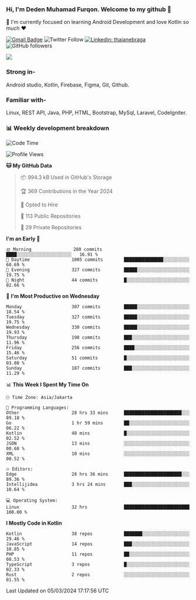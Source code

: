 ### Hi, I'm Deden Muhamad Furqon. Welcome to my github 👋

<!--
**furqoncreative/furqoncreative** is a ✨ _special_ ✨ repository because its `README.md` (this file) appears on your GitHub profile.

Here are some ideas to get you started:

- 🔭 I’m currently working on ...
- 👯 I’m looking to collaborate on ...
- 🤔 I’m looking for help with ...
- 💬 Ask me about ...
- 📫 How to reach me: ...
- 😄 Pronouns: ...
- ⚡ Fun fact: ...
-->

  🌱 I'm currently focused on learning Android Development and love Kotlin so much ❤ 

[![Gmail Badge](https://img.shields.io/badge/-furqoncreative24@gmail.com-c14438?style=flat-square&logo=Gmail&logoColor=white&link=mailto:furqoncreative24@gmail.com)](mailto:furqoncreative24@gmail.com)
![Twitter Follow](https://img.shields.io/twitter/follow/furqoncreative?label=Follow)
[![Linkedin: thaianebraga](https://img.shields.io/badge/-Deden_Muhamad_Furqon-blue?style=flat-square&logo=Linkedin&logoColor=white&link=https://www.linkedin.com/in/anmol-p-singh/)](https://www.linkedin.com/in/furqoncreative/)
![GitHub followers](https://img.shields.io/github/followers/furqoncreative?label=Follow&style=social)

<img src="https://github-readme-stats.sera5-dev.vercel.app/api?username=furqoncreative&hide=stars&show_icons=true&count_private=true&include_all_commits=true&title_color=#008080&icon_color=#008080&hide_border=true" width="">

### Strong in-

Android studio, Kotlin, Firebase, Figma, Git, Github.

### Familiar with-
Linux, REST API, Java, PHP, HTML, Bootstrap, MySql, Laravel, CodeIgniter.

### 📊 Weekly development breakdown

<!--START_SECTION:waka-->
![Code Time](http://img.shields.io/badge/Code%20Time-1%2C980%20hrs%2020%20mins-blue)

![Profile Views](http://img.shields.io/badge/Profile%20Views-0-blue)

**🐱 My GitHub Data** 

> 📦 994.3 kB Used in GitHub's Storage 
 > 
> 🏆 369 Contributions in the Year 2024
 > 
> 💼 Opted to Hire
 > 
> 📜 113 Public Repositories 
 > 
> 🔑 29 Private Repositories 
 > 
**I'm an Early 🐤** 

```text
🌞 Morning                280 commits         ████░░░░░░░░░░░░░░░░░░░░░   16.91 % 
🌆 Daytime                1005 commits        ███████████████░░░░░░░░░░   60.69 % 
🌃 Evening                327 commits         █████░░░░░░░░░░░░░░░░░░░░   19.75 % 
🌙 Night                  44 commits          █░░░░░░░░░░░░░░░░░░░░░░░░   02.66 % 
```
📅 **I'm Most Productive on Wednesday** 

```text
Monday                   307 commits         █████░░░░░░░░░░░░░░░░░░░░   18.54 % 
Tuesday                  327 commits         █████░░░░░░░░░░░░░░░░░░░░   19.75 % 
Wednesday                330 commits         █████░░░░░░░░░░░░░░░░░░░░   19.93 % 
Thursday                 198 commits         ███░░░░░░░░░░░░░░░░░░░░░░   11.96 % 
Friday                   256 commits         ████░░░░░░░░░░░░░░░░░░░░░   15.46 % 
Saturday                 51 commits          █░░░░░░░░░░░░░░░░░░░░░░░░   03.08 % 
Sunday                   187 commits         ███░░░░░░░░░░░░░░░░░░░░░░   11.29 % 
```


📊 **This Week I Spent My Time On** 

```text
🕑︎ Time Zone: Asia/Jakarta

💬 Programming Languages: 
Other                    28 hrs 33 mins      ██████████████████████░░░   89.18 % 
Go                       1 hr 59 mins        ██░░░░░░░░░░░░░░░░░░░░░░░   06.22 % 
Kotlin                   48 mins             █░░░░░░░░░░░░░░░░░░░░░░░░   02.52 % 
JSON                     13 mins             ░░░░░░░░░░░░░░░░░░░░░░░░░   00.68 % 
XML                      10 mins             ░░░░░░░░░░░░░░░░░░░░░░░░░   00.52 % 

🔥 Editors: 
Edge                     28 hrs 36 mins      ██████████████████████░░░   89.36 % 
Intellijidea             3 hrs 24 mins       ███░░░░░░░░░░░░░░░░░░░░░░   10.64 % 

💻 Operating System: 
Linux                    32 hrs              █████████████████████████   100.00 % 
```

**I Mostly Code in Kotlin** 

```text
Kotlin                   38 repos            ███████░░░░░░░░░░░░░░░░░░   29.46 % 
JavaScript               14 repos            ███░░░░░░░░░░░░░░░░░░░░░░   10.85 % 
PHP                      11 repos            ██░░░░░░░░░░░░░░░░░░░░░░░   08.53 % 
TypeScript               3 repos             █░░░░░░░░░░░░░░░░░░░░░░░░   02.33 % 
Rust                     2 repos             ░░░░░░░░░░░░░░░░░░░░░░░░░   01.55 % 
```




 Last Updated on 05/03/2024 17:17:56 UTC
<!--END_SECTION:waka-->
